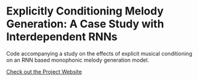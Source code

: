 # Explicitly Conditioning Melody Generation: A Case Study with Interdependent RNNs
Code accompanying a study on the effects of explicit musical conditioning on an RNN based monophonic melody generation model.

[Check out the Project Website](https://bgenchel.github.io/ecmg/)
